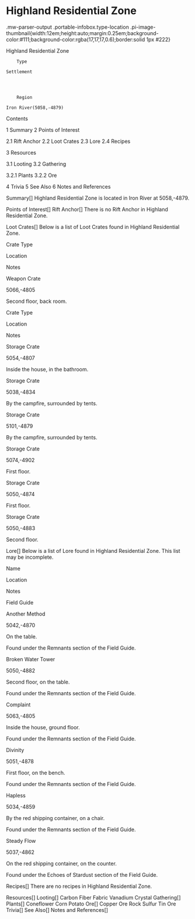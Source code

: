 # Highland Residential Zone

.mw-parser-output .portable-infobox.type-location .pi-image-thumbnail{width:12em;height:auto;margin:0.25em;background-color:#111;background-color:rgba(17,17,17,0.6);border:solid 1px #222}

Highland Residential Zone

	

	
		Type
	
	Settlement



	
		Region
	
	Iron River(5058,-4879)




Contents

1 Summary
2 Points of Interest

2.1 Rift Anchor
2.2 Loot Crates
2.3 Lore
2.4 Recipes


3 Resources

3.1 Looting
3.2 Gathering

3.2.1 Plants
3.2.2 Ore




4 Trivia
5 See Also
6 Notes and References



Summary[]
Highland Residential Zone is located in Iron River at 5058,-4879.

Points of Interest[]
Rift Anchor[]
There is no Rift Anchor in Highland Residential Zone.

Loot Crates[]
Below is a list of Loot Crates found in Highland Residential Zone.



Crate Type

Location

Notes


Weapon Crate

5066,-4805

Second floor, back room.






Crate Type

Location

Notes


Storage Crate

5054,-4807

Inside the house, in the bathroom.


Storage Crate

5038,-4834

By the campfire, surrounded by tents.


Storage Crate

5101,-4879

By the campfire, surrounded by tents.


Storage Crate

5074,-4902

First floor.


Storage Crate

5050,-4874

First floor.


Storage Crate

5050,-4883

Second floor.


Lore[]
Below is a list of Lore found in Highland Residential Zone. This list may be incomplete.



Name

Location

Notes

Field Guide


Another Method

5042,-4870

On the table.

Found under the Remnants section of the Field Guide.


Broken Water Tower

5050,-4882

Second floor, on the table.

Found under the Remnants section of the Field Guide.


Complaint

5063,-4805

Inside the house, ground floor.

Found under the Remnants section of the Field Guide.


Divinity

5051,-4878

First floor, on the bench.

Found under the Remnants section of the Field Guide.


Hapless

5034,-4859

By the red shipping container, on a chair.

Found under the Remnants section of the Field Guide.


Steady Flow

5037,-4862

On the red shipping container, on the counter.

Found under the Echoes of Stardust section of the Field Guide.


Recipes[]
There are no recipes in Highland Residential Zone.

Resources[]
Looting[]
Carbon Fiber Fabric
Vanadium Crystal
Gathering[]
Plants[]
Coneflower
Corn
Potato
Ore[]
Copper Ore
Rock
Sulfur
Tin Ore
Trivia[]
See Also[]
Notes and References[]
